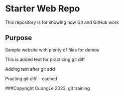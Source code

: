 # Starter Web Repo

This repository is for showing how Git and GitHub work

## Purpose

Sample website with plenty of files for demos

This is added text for practicing git diff

Adding text after git add

Practing git diff --cached

###Copyright CuongLe 2023, git training
